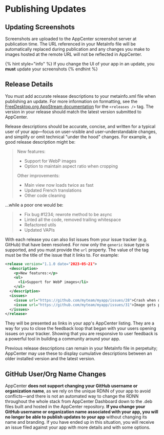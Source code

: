 # Publishing Updates

## Updating Screenshots

Screenshots are uploaded to the AppCenter screenshot server at publication time. The URL referenced in your MetaInfo file will be automatically replaced during publication and any changes you make to images hosted at the remote URL will not be reflected in AppCenter.

{% hint style="info" %}
If you change the UI of your app in an update, you **must** update your screenshots
{% endhint %}

## Release Details

You must add accurate release descriptions to your metainfo.xml file when publishing an update. For more information on formatting, see the [FreeDesktop.org AppStream documentation](https://www.freedesktop.org/software/appstream/docs/sect-Metadata-Releases.html#spec-releases) for the `<releases />` tag. The version in your release should match the latest version submitted to AppCenter.

Release descriptions should be accurate, concise, and written for a typical user of your app—focus on user-visible and user-understandable changes, and simplify or omit technical "under the hood" changes. For example, a good release description might be:

> New features:
>
> * Support for WebP images
> * Option to maintain aspect ratio when cropping
>
> Other improvements:
>
> * Main view now loads twice as fast
> * Updated French translations
> * Other code cleaning

…while a poor one would be:

> * Fix bug #1234; rewrote method to be async
> * Linted all the code, removed trailing whitespace
> * Refactored utils
> * Updated VAPIs

With each release you can also list issues from your issue tracker (e.g. GitHub) that have been resolved. For now only the `generic` issue type is supported, and you must provide the `url` property. The value of the tag must be the title of the issue that it links to. For example:

```xml
<release version="1.1.0 date="2023-05-21">
  <description>
    <p>New features:</p>
    <ul>
      <li>Support for WebP images</li>
    </ul>
  </description>
  <issues>
    <issue url="https://github.com/myteam/myapp/issues/28">Crash when opening corrupt JPEG</issue>
    <issue url="https://github.com/myteam/myapp/issues/31">Image gets pixelated after rotating</issue>
  </issues>
</release>
```

They will be presented as links in your app's AppCenter listing. They are a way for you to close the feedback loop that began with your users opening issues on your tracker. Showing that you are responsive to user feedback is a powerful tool in building a community around your app.

Previous release descriptions can remain in your MetaInfo file in perpetuity; AppCenter may use these to display cumulative descriptions between an older installed version and the latest version.

## GitHub User/Org Name Changes

AppCenter **does not support changing your GitHub username or organization name**, as we rely on the unique RDNN of your app to avoid conflicts—and there is not an automated way to change the RDNN throughout the whole stack from AppCenter Dashboard down to the .deb files built and hosted in the AppCenter repository. **If you change your GitHub username or organization name associated with your app, you will no longer be able to publish updates to your app** without changing its name and branding. If you have ended up in this situation, you will receive an issue filed against your app with more details and with some options.
